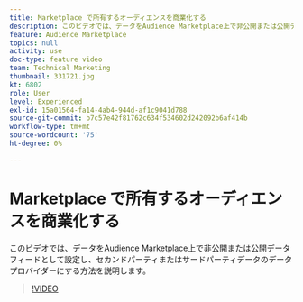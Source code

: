 ```yaml
---
title: Marketplace で所有するオーディエンスを商業化する
description: このビデオでは、データをAudience Marketplace上で非公開または公開データフィードとして設定し、セカンドパーティまたはサードパーティのデータのデータプロバイダーにする方法を説明します。
feature: Audience Marketplace
topics: null
activity: use
doc-type: feature video
team: Technical Marketing
thumbnail: 331721.jpg
kt: 6802
role: User
level: Experienced
exl-id: 15a01564-fa14-4ab4-944d-af1c9041d788
source-git-commit: b7c57e42f81762c634f534602d242092b6af414b
workflow-type: tm+mt
source-wordcount: '75'
ht-degree: 0%

---
```


# Marketplace で所有するオーディエンスを商業化する

このビデオでは、データをAudience Marketplace上で非公開または公開データフィードとして設定し、セカンドパーティまたはサードパーティデータのデータプロバイダーにする方法を説明します。

>[!VIDEO](https://video.tv.adobe.com/v/331721/?quality=12&learn=on)
